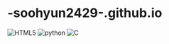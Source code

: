 # -soohyun2429-.github.io
<img alt="HTML5" src="https://img.shields.io/badge/HTML5--white.svg?&style=flat-square&logo=HTML5&logoColor=white"/>
<img alt="python" src="https://img.shields.io/badge/python--white.svg?&style=flat-square&logo=python&logoColor=white"/>
<img alt="C" src="https://img.shields.io/badge/C--white.svg?&style=flat-square&logo=C&logoColor=white"/>
